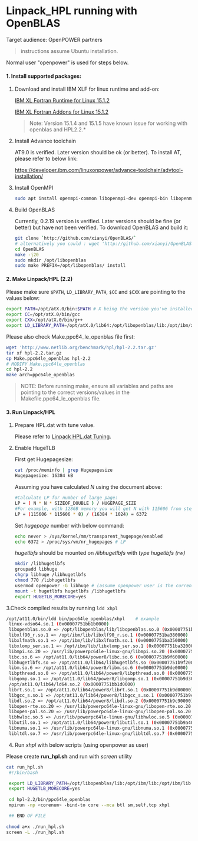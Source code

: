 # Linpack_HPL running with OpenBLAS
Target audience: OpenPOWER partners
> instructions assume Ubuntu installation.

Normal user "openpower" is used for steps below.
#### 1. Install supported packages:
1. Download and install IBM XLF for linux runtime and add-on:
 
   [IBM XL Fortran Runtime for Linux 15.1.2](http://www-01.ibm.com/support/docview.wss?uid=swg24040216)
     
   [IBM XL Fortran Addons for Linux 15.1.2](http://www-01.ibm.com/support/docview.wss?uid=swg24040219)

   >Note: Version 15.1.4 and 15.1.5 have known issue for working with openblas and HPL2.2.*

2. Install Advance toolchain 

   AT9.0 is verified. Later version should be ok (or better). To install AT, please refer to below link:

   https://developer.ibm.com/linuxonpower/advance-toolchain/advtool-installation/

3. Install OpenMPI
 
   ```bash
   sudo apt install openmpi-common libopenmpi-dev openmpi-bin libopenmpi2
   ```	

4. Build OpenBLAS
 
   Currently, 0.2.19 version is verified. Later versions should be fine (or better) but have not been verified. To download OpenBLAS and build it:

      ```bash
      git clone `http://github.com/xianyi/OpenBLAS/`
      # alternatively you could : wget 'http://github.com/xianyi/OpenBLAS/archive/v0.2.19.tar.gz'
      cd OpenBLAS
      make -j20
      sudo mkdir /opt/libopenblas
      sudo make PREFIX=/opt/libopenblas/ install
     ```
#### 2. Make Linpack/HPL (2.2)
Please make sure `$PATH`, `LD_LIBRARY_PATH`, `$CC` and `$CXX` are pointing to the values below:
   
   ```bash
   export PATH=/opt/atX.0/bin:$PATH # X being the version you've installed
   export CC=/opt/atX.0/bin/gcc
   export CXX=/opt/atX.0/bin/g++
   export LD_LIBRARY_PATH=/opt/atX.0/lib64:/opt/libopenblas/lib:/opt/ibm/xlsmp/4.1.X/lib:/opt/ibm/xlf/15.1X/lib
   ```
		
Please also check Make.ppc64_le_openblas file first:
   
   ```bash
   wget 'http://www.netlib.org/benchmark/hpl/hpl-2.2.tar.gz'
   tar xf hpl-2.2.tar.gz 
   cp Make.ppc64le_openblas hpl-2.2
   # MODIFY Make.ppc64le_openblas
   cd hpl-2.2 
   make arch=ppc64le_openblas 
   ```
   
> NOTE: Before running make, ensure all variables and paths are pointing to the correct versions/values in the Makefile.ppc64_le_openblas file.
#### 3. Run Linpack/HPL
1. Prepare HPL.dat with tune value. 
   
   Please refer to [Linpack HPL.dat Tuning](Linpack_HPL.dat_tuning.md).
	
2. Enable HugeTLB
   
   First get Hugepagesize:  
       
   ```bash
   cat /proc/meminfo | grep Hugepagesize
   Hugepagesize: 16384 kB
   ```

   Assuming you have calculated *N* using the document above:

   ```bash
   #Calculate LP for number of large page:
   LP = ( N * N * SIZEOF_DOUBLE ) / HUGEPAGE_SIZE
   #For example, with 128GB memory you will get N with 115606 from step 5.
   LP = (115606 * 115606 * 8) / (16384 * 1024) = 6372
   ```

   Set *hugepage* number with below command:
     
   ```bash
   echo never > /sys/kernel/mm/transparent_hugepage/enabled
   echo 6372 > /proc/sys/vm/nr_hugepages # LP
   ```

   *hugetlbfs* should be mounted on */libhugetlbfs* with *type hugetlbfs (rw)*
     
   ```bash
   mkdir /libhugetlbfs
   groupadd libhuge
   chgrp libhuge /libhugetlbfs
   chmod 770 /libhugetlbfs
   usermod openpower -G libhuge # (assume openpower user is the current user)
   mount -t hugetlbfs hugetlbfs /libhugetlbfs
   export HUGETLB_MORECORE=yes
   ```
		
  3.Check compiled results by running `ldd xhpl`
   
   ```bash
   /opt/at11.0/bin/ldd bin/ppc64le_openblas/xhpl 	# example
	linux-vdso64.so.1 (0x00007751bb1b0000)
	libopenblas.so.0 => /opt/libopenblas/lib/libopenblas.so.0 (0x00007751bad30000)
	libxlf90_r.so.1 => /opt/ibm/lib/libxlf90_r.so.1 (0x00007751ba380000)
	libxlfmath.so.1 => /opt/ibm/lib/libxlfmath.so.1 (0x00007751ba350000)
	libxlomp_ser.so.1 => /opt/ibm/lib/libxlomp_ser.so.1 (0x00007751ba320000)
	libmpi.so.20 => /usr/lib/powerpc64le-linux-gnu/libmpi.so.20 (0x00007751ba190000)
	libc.so.6 => /opt/at11.0/lib64/power8/libc.so.6 (0x00007751b9f60000)
	libhugetlbfs.so => /opt/at11.0/lib64/libhugetlbfs.so (0x00007751b9f20000)
	libm.so.6 => /opt/at11.0/lib64/power8/libm.so.6 (0x00007751b9de0000)
	libpthread.so.0 => /opt/at11.0/lib64/power8/libpthread.so.0 (0x00007751b9d90000)
	libgomp.so.1 => /opt/at11.0/lib64/power8/libgomp.so.1 (0x00007751b9d30000)
	/opt/at11.0/lib64/ld64.so.2 (0x00007751bb1d0000)
	librt.so.1 => /opt/at11.0/lib64/power8/librt.so.1 (0x00007751b9d00000)
	libgcc_s.so.1 => /opt/at11.0/lib64/power8/libgcc_s.so.1 (0x00007751b9cc0000)
	libdl.so.2 => /opt/at11.0/lib64/power8/libdl.so.2 (0x00007751b9c90000)
	libopen-rte.so.20 => /usr/lib/powerpc64le-linux-gnu/libopen-rte.so.20 (0x00007751b9bc0000)
	libopen-pal.so.20 => /usr/lib/powerpc64le-linux-gnu/libopen-pal.so.20 (0x00007751b9ae0000)
	libhwloc.so.5 => /usr/lib/powerpc64le-linux-gnu/libhwloc.so.5 (0x00007751b9a70000)
	libutil.so.1 => /opt/at11.0/lib64/power8/libutil.so.1 (0x00007751b9a40000)
	libnuma.so.1 => /usr/lib/powerpc64le-linux-gnu/libnuma.so.1 (0x00007751b9a10000)
	libltdl.so.7 => /usr/lib/powerpc64le-linux-gnu/libltdl.so.7 (0x00007751b99e0000)
   ```

  4. Run *xhpl* with below scripts (using openpower as user)
		
   Please create **run_hpl.sh** and run with *screen* utility
      
   ```bash       
   cat run_hpl.sh
    #!/bin/bash
   
    export LD_LIBRARY_PATH=/opt/libopenblas/lib:/opt/ibm/lib:/opt/ibm/lib:$LD_LIBRARY_PATH
    export HUGETLB_MORECORE=yes
    
    cd hpl-2.2/bin/ppc64le_openblas
    mpirun -np <corenum> -bind-to core --mca btl sm,self,tcp xhpl
   
    ## END OF FILE
       
   chmod a+x ./run_hpl.sh
   screen -L ./run_hpl.sh
   ```
